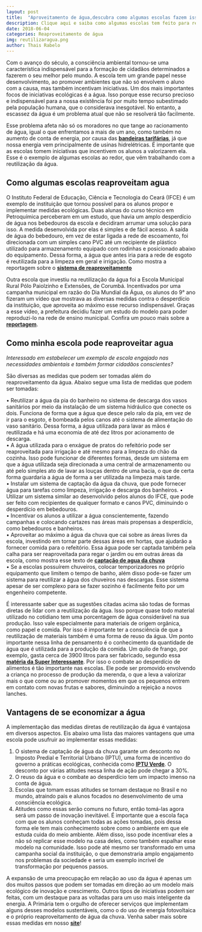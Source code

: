 ```yaml
---
layout: post
title:  "Aproveitamento de água,descubra como algumas escolas fazem isso"
description: Clique aqui e saiba como algumas escolas tem feito para reutilizar a água consumida na escola, trazendo uma maior consciência ambiental para seus alunos e diminuindo suas despesas
date: 2018-06-04
categories: Reaproveitamento de água
img: reutilizaragua.png
author: Thais Rabelo
---
```


Com o avanço do século, a consciência ambiental tornou-se uma característica indispensável para a formação de cidadãos determinados a fazerem o seu melhor pelo mundo. A escola tem um grande papel nesse desenvolvimento, ao promover ambientes que não só envolvem o aluno com a causa, mas também incentivam iniciativas. 
Um dos mais importantes focos de iniciativas ecológicas é a água. Isso porque esse recurso precioso e indispensável para a nossa existência foi por muito tempo subestimado pela população humana, que o considerava inesgotável. No entanto, a escassez da água é um problema atual que não se resolverá tão facilmente.  
  
Esse problema afeta não só os moradores no que tange ao racionamento de água, igual o que enfrentamos a mais de um ano, como também no aumento de conta de energia, por causa das **[bandeiras tarifárias](http://primariaenergia.com/blog/Conta-de-luz-Guia-completo)**, já que nossa energia vem principalmente de usinas hidrelétricas.
É importante que as escolas tomem iniciativas que incentivem os alunos a valorizarem ela. Esse é o exemplo de algumas escolas ao redor, que vêm trabalhando com a reutilização da água. 
           
## Como algumas escolas reaproveitam agua

O Instituto Federal de Educação, Ciência e Tecnologia do Ceará (IFCE) é um exemplo de instituição que tornou possível para os alunos propor e implementar medidas ecológicas. Duas alunas do curso técnico em Petroquímica perceberam em um estudo, que havia um amplo desperdício de água nos bebedouros da escola e decidiram arrumar uma solução para isso.
A medida desenvolvida por elas é simples e de fácil acesso. A saída de água do bebedouro, em vez de estar ligada a rede de escoamento, foi direcionada com um simples cano PVC até um recipiente de plástico utilizado para armazenamento equipado com rodinhas e posicionado abaixo do equipamento. Dessa forma, a água que antes iria para a rede de esgoto é reutilizada para a limpeza em geral e irrigação. Como mostra a reportagem sobre o **[sistema de reaproveitamento](http://tribunadoceara.uol.com.br/noticias/educacao/estudantes-criam-sistema-de-reutilizacao-de-agua-de-bebedouros-em-escolas/)**
  
 Outra escola que investiu na reutilização da água foi a Escola Municipal Rural Pólo Paiolzinho e Extensões, de Corumbá. Incentivados por uma campanha municipal em razão do Dia Mundial da Água, os alunos do 9° ano fizeram um vídeo que mostrava as diversas medidas contra o desperdício da instituição, que aproveita ao máximo esse recurso indispensável. Graças a esse vídeo, a prefeitura decidiu fazer um estudo do modelo para poder reproduzi-lo na rede de ensino municipal. Confira um pouco mais sobre a **[reportagem](http://www.correiodecorumba.com.br/?s=noticia&id=29544)**. 


## Como minha escola pode reaproveitar agua
  
*Interessado em estabelecer um exemplo de escola engajado nas necessidades ambientais e também formar cidadãos conscientes?*  
     
São diversas as medidas que podem ser tomadas além do reaproveitamento da água. Abaixo segue uma lista de medidas que podem ser tomadas:  
   
•	Reutilizar a água da pia do banheiro no sistema de descarga dos vasos sanitários por meio da instalação de um sistema hidráulico que conecte os dois. Funciona de forma que a água que desce pelo ralo da pia, em vez de ir para o esgoto, é bombeada pelos canos até o sistema de alimentação do vaso sanitário. Dessa forma, a água utilizada para lavar as mãos é reutilizada e há uma economia de até dez litros por acionamento de descarga.  
•	A água utilizada para o enxágue de pratos do refeitório pode ser reaproveitada para irrigação e até mesmo para a limpeza do chão da cozinha. Isso pode funcionar de diferentes formas, desde um sistema em que a água utilizada seja direcionada a uma central de armazenamento ou até pelo simples ato de lavar as louças dentro de uma bacia, o que de certa forma guardaria a água de forma a ser utilizada na limpeza mais tarde.  
•	Instalar um sistema de captação da água da chuva, que pode fornecer água para tarefas como limpeza, irrigação e descarga dos banheiros.
•	Utilizar um sistema similar ao desenvolvido pelos alunos do IFCE, que pode ser feito com recipientes de qualquer formato e canos PVC, diminuindo o desperdício em bebedouros.     
•	Incentivar os alunos a utilizar a água conscientemente, fazendo campanhas e colocando cartazes nas áreas mais propensas a desperdício, como bebedouros e banheiros.  
•	Aproveitar ao máximo a água da chuva que cai sobre as áreas livres da escola, investindo em tornar parte dessas áreas em hortas, que ajudarão a fornecer comida para o refeitório. Essa água pode ser captada também pela calha para ser reaproveitada para regar o jardim ou em outras áreas da escola, como mostra esse texto de **[captação de agua da chuva](http://primariaenergia.com/blog/captac-a-o-agua-da-chuva/)**  
•	Se a escolas possuírem chuveiros, colocar temporizadores no próprio equipamento que limitem o tempo de banho, além disso pode-se fazer um sistema para reutilizar a água dos chuveiros nas descargas. Esse sistema apesar de ser complexo para se fazer sozinho é facilmente feito por um engenheiro competente. 
  
É interessante saber que as sugestões citadas acima são todas de formas diretas de lidar com a reutilização da água. Isso porque quase todo material utilizado no cotidiano tem uma porcentagem de água considerável na sua produção. Isso vale especialmente para materiais de origem orgânica, como papel e comida. Por isso é importante ter a consciência de que a reutilização de materiais também é uma forma de reuso da água. 
Um ponto importante nessa linha de pensamento é o conhecimento da quantidade de água que é utilizada para a produção da comida. Um quilo de frango, por exemplo, gasta cerca de 3900 litros para ser fabricado, segundo essa **[matéria da Super Interessante](https://www.google.com.br/amp/s/super.abril.com.br/blog/planeta/me-ve-16-mil-litros-de-agua/amp/)**. Por isso o combate ao desperdício de alimentos é tão importante nas escolas. Ele pode ser promovido envolvendo a criança no processo de produção da merenda, o que a leva a valorizar mais o que come ou ao promover momentos em que os pequenos entrem em contato com novas frutas e sabores, diminuindo a rejeição a novos lanches.

## Vantagens de se economizar a água  
   
A implementação das medidas diretas de reutilização da água é vantajosa em diversos aspectos. Eis abaixo uma lista das maiores vantagens que uma escola pode usufruir ao implementar essas medidas:  
  
1.	O sistema de captação de água da chuva garante um desconto no Imposto Predial e Territorial Urbano (IPTU), uma forma de incentivo do governo a práticas ecológicas, conhecida como **[IPTU Verde](http://primariaenergia.com/blog/iptu-verde)**. O desconto por várias atitudes nessa linha de ação pode chegar a 30%.  
2.	O reuso da água e o combate ao desperdício tem um impacto imenso na conta de água.  
3.	Escolas que tomam essas atitudes se tornam destaque no Brasil e no mundo, atraindo pais e alunos focados no desenvolvimento de uma consciência ecológica.  
4.	Atitudes como essas serão comuns no futuro, então tomá-las agora será um passo de inovação inevitável.
	É importante que a escola faça com que os alunos conheçam todas as ações tomadas, pois dessa forma ele tem mais conhecimento sobre como o ambiente em que ele estuda cuida do meio ambiente. Além disso, isso pode incentivar eles a não só replicar esse modelo na casa deles, como também espalhar esse modelo na comunidade. Isso pode até mesmo ser transformado em uma campanha social da instituição, o que demonstraria amplo engajamento nos problemas da sociedade e seria um exemplo incrível de transformação por pequenos passos.  
   	 
A expansão de uma preocupação em relação ao uso da água é apenas um dos muitos passos que podem ser tomadas em direção ao um modelo mais ecológico de inovação e crescimento. Outros tipos de iniciativas podem ser feitas, com um destaque para as voltadas para um uso mais inteligente da energia. A Primária tem o orgulho de oferecer serviços que implementam alguns desses modelos sustentáveis, como o do uso de energia fotovoltaica e o próprio reaproveitamento de água da chuva. Venha saber mais sobre essas medidas em nosso **[site](http://primariaenergia.com/contact)**!
